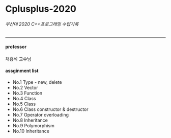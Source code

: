 # Cplusplus-2020
###### 부산대 2020 C++프로그래밍 수업기록
----
#### professor
채흥석 교수님

#### assginment list   
- No.1 Type - new, delete  
- No.2 Vector  
- No.3 Function  
- No.4 Class  
- No.5 Class
- No.6 Class constructor & destructor
- No.7 Operator overloading  
- No.8 Inheritance  
- No.9 Polymorphism  
- No.10 Inheritance  
